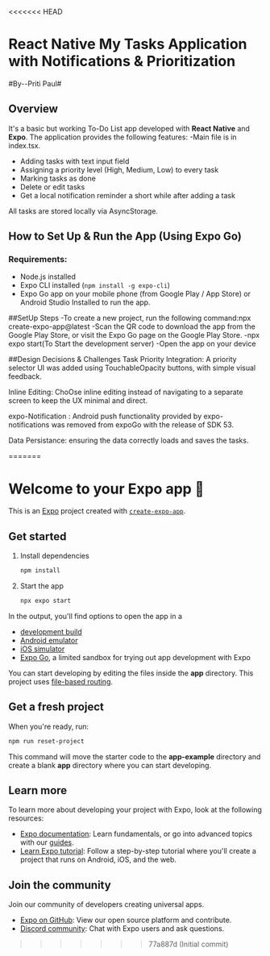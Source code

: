 <<<<<<< HEAD
# React Native **My Tasks** Application with Notifications & Prioritization
#By--Priti Paul#

## Overview
It's a basic but working To-Do List app developed with **React Native** and **Expo**. The application provides the following features:
-Main file is in index.tsx.
- Adding tasks with text input field
- Assigning a priority level (High, Medium, Low) to every task
- Marking tasks as done
- Delete or edit tasks
- Get a local notification reminder a short while after adding a task

All tasks are stored locally via AsyncStorage.

##  How to Set Up & Run the App (Using Expo Go)
### Requirements:
- Node.js installed
- Expo CLI installed (`npm install -g expo-cli`)
- Expo Go app on your mobile phone (from Google Play / App Store) or Android Studio Installed  to run the app.

##SetUp Steps
-To create a new project, run the following command:npx create-expo-app@latest
-Scan the QR code to download the app from the Google Play Store, or visit the Expo Go page on the Google Play Store.
-npx expo start(To Start the development server)
-Open the app on your device

##Design Decisions & Challenges
Task Priority Integration: A priority selector UI was added using TouchableOpacity buttons, with simple visual feedback.

Inline Editing: ChoOse inline editing instead of navigating to a separate screen to keep the UX minimal and direct.

expo-Notification : Android push functionality provided by expo-notifications was removed from expoGo with the release of SDK 53.

Data Persistance: ensuring the data correctly loads and saves the tasks.





  
=======
# Welcome to your Expo app 👋

This is an [Expo](https://expo.dev) project created with [`create-expo-app`](https://www.npmjs.com/package/create-expo-app).

## Get started

1. Install dependencies

   ```bash
   npm install
   ```

2. Start the app

   ```bash
   npx expo start
   ```

In the output, you'll find options to open the app in a

- [development build](https://docs.expo.dev/develop/development-builds/introduction/)
- [Android emulator](https://docs.expo.dev/workflow/android-studio-emulator/)
- [iOS simulator](https://docs.expo.dev/workflow/ios-simulator/)
- [Expo Go](https://expo.dev/go), a limited sandbox for trying out app development with Expo

You can start developing by editing the files inside the **app** directory. This project uses [file-based routing](https://docs.expo.dev/router/introduction).

## Get a fresh project

When you're ready, run:

```bash
npm run reset-project
```

This command will move the starter code to the **app-example** directory and create a blank **app** directory where you can start developing.

## Learn more

To learn more about developing your project with Expo, look at the following resources:

- [Expo documentation](https://docs.expo.dev/): Learn fundamentals, or go into advanced topics with our [guides](https://docs.expo.dev/guides).
- [Learn Expo tutorial](https://docs.expo.dev/tutorial/introduction/): Follow a step-by-step tutorial where you'll create a project that runs on Android, iOS, and the web.

## Join the community

Join our community of developers creating universal apps.

- [Expo on GitHub](https://github.com/expo/expo): View our open source platform and contribute.
- [Discord community](https://chat.expo.dev): Chat with Expo users and ask questions.
>>>>>>> 77a887d (Initial commit)

